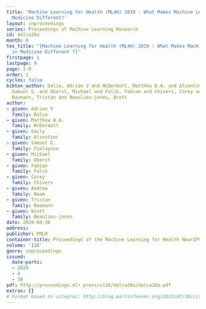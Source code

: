 ```yaml
---
title: 'Machine Learning for Health (ML4H) 2019 : What Makes Machine Learning in
  Medicine Different?'
layout: inproceedings
series: Proceedings of Machine Learning Research
id: dalca20a
month: 0
tex_title: "{Machine Learning for Health (ML4H) 2019 : What Makes Machine Learning
  in Medicine Different ?}"
firstpage: 1
lastpage: 9
page: 1-9
order: 1
cycles: false
bibtex_author: Dalca, Adrian V and McDermott, Matthew B.A. and Alsentzer, Emily and Finlayson,
  Samuel G. and Oberst, Michael and Falck, Fabian and Chivers, Corey and Beam, Andrew and
  Naumann, Tristan and Beaulieu-jones, Brett
author:
- given: Adrian V
  family: Dalca
- given: Matthew B.A.
  family: McDermott
- given: Emily
  family: Alsentzer
- given: Samuel G.
  family: Finlayson
- given: Michael
  family: Oberst
- given: Fabian
  family: Falck
- given: Corey
  family: Chivers
- given: Andrew
  family: Beam
- given: Tristan
  family: Naumann
- given: Brett
  family: Beaulieu-jones
date: 2020-04-30
address: 
publisher: PMLR
container-title: Proceedings of the Machine Learning for Health NeurIPS Workshop
volume: '116'
genre: inproceedings
issued:
  date-parts:
  - 2020
  - 4
  - 30
pdf: http://proceedings.mlr.press/v116/dalca20a/dalca20a.pdf
extras: []
# Format based on citeproc: http://blog.martinfenner.org/2013/07/30/citeproc-yaml-for-bibliographies/
---
```


